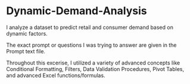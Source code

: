 # Dynamic-Demand-Analysis
I analyze a dataset to predict retail and consumer demand based on dynamic factors.

The exact prompt or questions I was trying to answer are given in the Prompt text file. 

Throughout this excerise, I utilized a variety of advanced concepts like Conditional Formatting, Filters, Data Validation Procedures,
Pivot Tables, and advanced Excel functions/formulas. 
